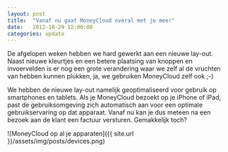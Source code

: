 ```yaml
---
layout: post
title:  "Vanaf nu gaat MoneyCloud overal met je mee!"
date:   2012-10-29 12:00:00
categories: update
---
```


De afgelopen weken hebben we hard gewerkt aan een nieuwe lay-out. Naast nieuwe kleurtjes en een betere plaatsing van knoppen en invoervelden is er nog een grote verandering waar we zelf al de vruchten van hebben kunnen plukken, ja, we gebruiken MoneyCloud zelf ook ;-)

We hebben de nieuwe lay-out namelijk geoptimaliseerd voor gebruik op smartphones en tablets. Als je MoneyCloud bezoekt op je iPhone of iPad, past de gebruiksomgeving zich automatisch aan voor een optimale gebruikservaring op dat apparaat. Vanaf nu kan je dus meteen na een bezoek aan de klant een factuur versturen. Gemakkelijk toch?

![MoneyCloud op al je apparaten]({{ site.url }}/assets/img/posts/devices.png)